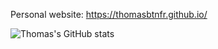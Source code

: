 Personal website: https://thomasbtnfr.github.io/

![Thomas's GitHub stats](https://github-readme-stats.vercel.app/api?username=thomasbtnfr&show_icons=true&theme=transparent)
